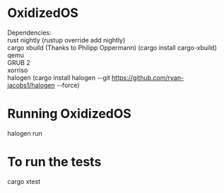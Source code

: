 # OxidizedOS


Dependencies:  
rust nightly (rustup override add nightly)  
cargo xbuild (Thanks to Philipp Oppermann) (cargo install cargo-xbuild)  
qemu  
GRUB 2  
xorriso  
halogen (cargo install halogen --git https://github.com/ryan-jacobs1/halogen --force)

# Running OxidizedOS  
halogen run  

# To run the tests  
cargo xtest  
